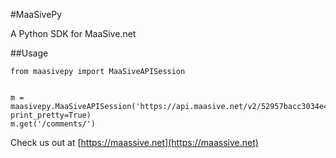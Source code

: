 #MaaSivePy

A Python SDK for MaaSive.net

##Usage

    from maasivepy import MaaSiveAPISession


    m = maasivepy.MaaSiveAPISession('https://api.maasive.net/v2/52957bacc3034e4a0fe22f78', print_pretty=True)
    m.get('/comments/')

Check us out at [https://maassive.net](https://maassive.net)
